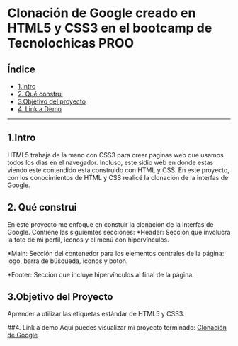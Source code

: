 # Clonación de Google creado en HTML5 y CSS3 en el bootcamp de Tecnolochicas PROO


## **Índice**

* [1.Intro](#)
* [2. Qué construi](#)
* [3.Objetivo del proyecto](#)
* [4. Link a Demo](#)


****
## 1.Intro
HTML5 trabaja de la mano con CSS3 para crear paginas web que usamos todos los dias en el navegador. Incluso, este sidio web en donde estas viendo este contendido esta construido con HTML y CSS. En este proyecto, con los conocimientos de HTML y CSS realicé la clonación de la interfas de Google. 
## 2. Qué construi
En este proyecto me enfoque  en constuir la clonacion de la interfas de Google. 
Contiene las siguiemtes secciones:
*Header: Sección que involucra la foto de mi perfil, iconos y el menú con hipervínculos.

*Main: Sección del contenedor para los elementos centrales de la página: logo, barra de búsqueda, iconos y boton.

*Footer: Sección que incluye hipervínculos al final de la página.

## 3.Objetivo del Proyecto
Aprender a utilizar las etiquetas estándar de HTML5 y CSS3.

##4. Link a demo
Aquí puedes visualizar mi proyecto terminado: [Clonación de Google](#)



